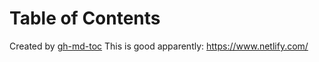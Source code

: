 
Table of Contents
=================



Created by [gh-md-toc](https://github.com/ekalinin/github-markdown-toc)
This is good apparently:
https://www.netlify.com/
